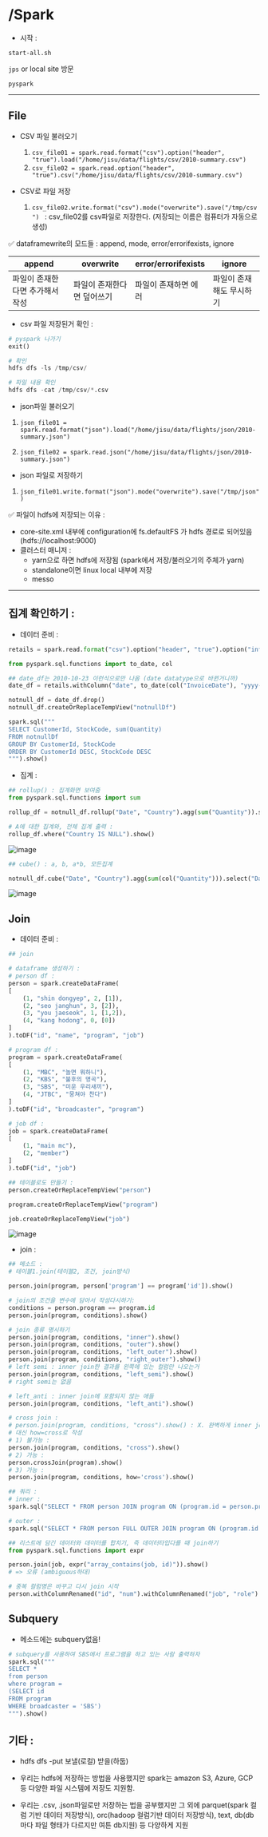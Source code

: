 # /Spark

- 시작 :

`start-all.sh`

`jps` or local site 방문

`pyspark`

---

## File

- CSV 파일 불러오기
  1. `csv_file01 = spark.read.format("csv").option("header", "true").load("/home/jisu/data/flights/csv/2010-summary.csv")` 
  2. `csv_file02 = spark.read.option("header", "true").csv("/home/jisu/data/flights/csv/2010-summary.csv")`



- CSV로 파일 저장

  1. `csv_file02.write.format("csv").mode("overwrite").save("/tmp/csv") ` : csv_file02를 csv파일로 저장한다. (저장되는 이름은 컴퓨터가 자동으로 생성)

  

:white_check_mark: dataframewrite의 모드들 : append, mode, error/errorifexists, ignore

| append                          | overwrite                  | error/errorifexists  | ignore                   |
| ------------------------------- | -------------------------- | -------------------- | ------------------------ |
| 파일이 존재한다면 추가해서 작성 | 파일이 존재한다면 덮어쓰기 | 파일이 존재하면 에러 | 파일이 존재해도 무시하기 |



- csv 파일 저장된거 확인 :

```python
# pyspark 나가기
exit()

# 확인
hdfs dfs -ls /tmp/csv/

# 파일 내용 확인
hdfs dfs -cat /tmp/csv/*.csv
```



- json파일 불러오기

1. `json_file01 = spark.read.format("json").load("/home/jisu/data/flights/json/2010-summary.json")`

2. `json_file02 = spark.read.json("/home/jisu/data/flights/json/2010-summary.json") `



- json 파일로 저장하기

1. `json_file01.write.format("json").mode("overwrite").save("/tmp/json")`





:white_check_mark: 파일이 hdfs에 저장되는 이유 :

- core-site.xml 내부에 configuration에 fs.defaultFS 가 hdfs 경로로 되어있음 (hdfs://localhost:9000)
- 클러스터 매니저 :
  - yarn으로 하면 hdfs에 저장됨 (spark에서 저장/불러오기의 주체가 yarn)
  - standalone이면 linux local 내부에 저장
  - messo




---



## 집계 확인하기 :

- 데이터 준비 :

```python
retails = spark.read.format("csv").option("header", "true").option("inferSchema", "true").load("/home/jisu/data/retails/2010-12-01.csv")

from pyspark.sql.functions import to_date, col

## date_df는 2010-10-23 이런식으로만 나옴 (date datatype으로 바뀐거니까)
date_df = retails.withColumn("date", to_date(col("InvoiceDate"), "yyyy-MM-dd HH:mm:ss"))

notnull_df = date_df.drop()
notnull_df.createOrReplaceTempView("notnullDf")

spark.sql("""
SELECT CustomerId, StockCode, sum(Quantity)
FROM notnullDf
GROUP BY CustomerId, StockCode
ORDER BY CustomerId DESC, StockCode DESC
""").show()
```



- 집계 :

```python
## rollup() : 집계화면 보여줌
from pyspark.sql.functions import sum

rollup_df = notnull_df.rollup("Date", "Country").agg(sum("Quantity")).selectExpr("Date", "Country", "`SUM(Quantity)` as total_quantity").orderBy("Date")

# A에 대한 집계와, 전체 집계 출력 : 
rollup_df.where("Country IS NULL").show()
```

![image](https://user-images.githubusercontent.com/96896873/158819836-8ddd749f-faf8-4a3d-b60e-1306face22ca.png)

```python
## cube() : a, b, a*b, 모든집계

notnull_df.cube("Date", "Country").agg(sum(col("Quantity"))).select("Date", "Country", "SUM(Quantity)").show()
```

![image](https://user-images.githubusercontent.com/96896873/158819943-748a8350-58ed-46e4-9e4c-7d668fad2264.png)



## Join

- 데이터 준비 :

```python
## join

# dataframe 생성하기 : 
# person df :
person = spark.createDataFrame(
[
	(1, "shin dongyep", 2, [1]),
	(2, "seo janghun", 3, [2]),
	(3, "you jaeseok", 1, [1,2]),
	(4, "kang hodong", 0, [0])
]
).toDF("id", "name", "program", "job")

# program df :
program = spark.createDataFrame(
[
    (1, "MBC", "놀면 뭐하니"),
    (2, "KBS", "불후의 명곡"),
    (3, "SBS", "미운 우리새끼"),
    (4, "JTBC", "뭉쳐야 찬다")   
]
).toDF("id", "broadcaster", "program")

# job df : 
job = spark.createDataFrame(
[
    (1, "main mc"),
    (2, "member")
]
).toDF("id", "job")

## 테이블로도 만들기 :
person.createOrReplaceTempView("person")

program.createOrReplaceTempView("program")

job.createOrReplaceTempView("job")

```

![image](https://user-images.githubusercontent.com/96896873/158819973-a5d37f13-7e8c-4fe0-ac33-d1096cfea894.png)



- join :

```python
## 메소드 :
# 테이블1.join(테이블2, 조건, join방식)

person.join(program, person['program'] == program['id']).show()

# join의 조건을 변수에 담아서 작성다시하기:
conditions = person.program == program.id
person.join(program, conditions).show()

# join 종류 명시하기 
person.join(program, conditions, "inner").show()
person.join(program, conditions, "outer").show()
person.join(program, conditions, "left_outer").show()
person.join(program, conditions, "right_outer").show()
# left semi : inner join한 결과를 왼쪽에 있는 컬럼만 나오는거
person.join(program, conditions, "left_semi").show()
# right semi는 없음

# left_anti : inner join에 포함되지 않는 애들
person.join(program, conditions, "left_anti").show()

# cross join :
# person.join(program, conditions, "cross").show() : X. 완벽하게 inner join한 상태기 때문에 cross가 안먹음
# 대신 how=cross로 작성
# 1) 불가능 :
person.join(program, conditions, "cross").show()
# 2) 가능 :
person.crossJoin(program).show()
# 3) 가능 :
person.join(program, conditions, how='cross').show()

## 쿼리 :
# inner :
spark.sql("SELECT * FROM person JOIN program ON (program.id = person.program)").show()

# outer :
spark.sql("SELECT * FROM person FULL OUTER JOIN program ON (program.id = person.program)").show()

```



```python
## 리스트에 담긴 데이터와 데이터를 합치기, 즉 데이터타입다를 때 join하기
from pyspark.sql.functions import expr

person.join(job, expr("array_contains(job, id)")).show()
# => 오류 (ambiguous하대)

# 중복 컬럼명은 바꾸고 다시 join 시작
person.withColumnRenamed("id", "num").withColumnRenamed("job", "role").join(job, expr("array_contains(role, id)")).show()
```





## Subquery

- 메소드에는 subquery없음!

```python
# subquery를 사용하여 SBS에서 프로그램을 하고 있는 사람 출력하자
spark.sql("""
SELECT *
from person
where program =
(SELECT id
FROM program
WHERE broadcaster = 'SBS')
""").show()
```





## 기타 :

- hdfs dfs -put 보낼(로컬) 받을(하둡)  

- 우리는 hdfs에 저장하는 방법을 사용했지만 spark는 amazon S3, Azure, GCP 등 다양한 파일 시스템에 저장도 지원함. 
- 우리는 .csv, .json파일로만 저장하는 법을 공부했지만 그 외에 parquet(spark 컬럼 기반 데이터 저장방식), orc(hadoop 컬럼기반 데이터 저장방식), text, db(db마다 파일 형태가 다르지만 여튼 db지원) 등 다양하게 지원

